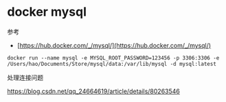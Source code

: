 # docker mysql

参考

- [https://hub.docker.com/_/mysql/](https://hub.docker.com/_/mysql/)

```shell
docker run --name mysql -e MYSQL_ROOT_PASSWORD=123456 -p 3306:3306 -e /Users/hao/Documents/Store/mysql/data:/var/lib/mysql -d mysql:latest
```



处理连接问题

https://blog.csdn.net/qq_24664619/article/details/80263546